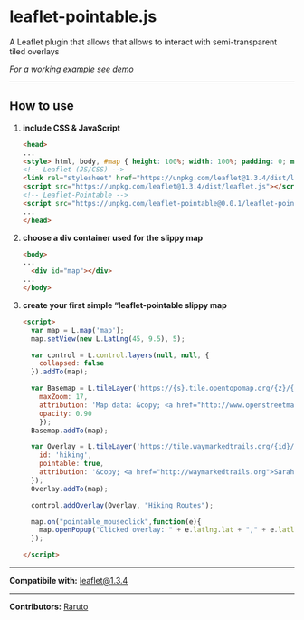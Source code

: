 # leaflet-pointable.js
A Leaflet plugin that allows that allows to interact with semi-transparent tiled overlays

_For a working example see [demo](https://raruto.github.io/examples/leaflet-pointable/leaflet-pointable.html)_

---

## How to use

1. **include CSS & JavaScript**
    ```html
    <head>
    ...
    <style> html, body, #map { height: 100%; width: 100%; padding: 0; margin: 0; } </style>
    <!-- Leaflet (JS/CSS) -->
    <link rel="stylesheet" href="https://unpkg.com/leaflet@1.3.4/dist/leaflet.css" />
    <script src="https://unpkg.com/leaflet@1.3.4/dist/leaflet.js"></script>
    <!-- Leaflet-Pointable -->
    <script src="https://unpkg.com/leaflet-pointable@0.0.1/leaflet-pointable.js"></script>
    ...
    </head>
    ```
2. **choose a div container used for the slippy map**
    ```html
    <body>
    ...
	  <div id="map"></div>
    ...
    </body>
    ```
3. **create your first simple “leaflet-pointable slippy map**
    ```html
    <script>
      var map = L.map('map');
      map.setView(new L.LatLng(45, 9.5), 5);

      var control = L.control.layers(null, null, {
        collapsed: false
      }).addTo(map);

      var Basemap = L.tileLayer('https://{s}.tile.opentopomap.org/{z}/{x}/{y}.png', {
        maxZoom: 17,
        attribution: 'Map data: &copy; <a href="http://www.openstreetmap.org/copyright">OpenStreetMap</a>, <a href="http://viewfinderpanoramas.org">SRTM</a> | Map style: &copy; <a href="https://opentopomap.org">OpenTopoMap</a> (<a href="https://creativecommons.org/licenses/by-sa/3.0/">CC-BY-SA</a>)',
        opacity: 0.90
        });
      Basemap.addTo(map);

      var Overlay = L.tileLayer('https://tile.waymarkedtrails.org/{id}/{z}/{x}/{y}.png', {
        id: 'hiking',
        pointable: true,
        attribution: '&copy; <a href="http://waymarkedtrails.org">Sarah Hoffmann</a> (<a href="https://creativecommons.org/licenses/by-sa/3.0/">CC-BY-SA</a>)',
      });
      Overlay.addTo(map);

      control.addOverlay(Overlay, "Hiking Routes");

      map.on("pointable_mouseclick",function(e){
        map.openPopup("Clicked overlay: " + e.latlng.lat + "," + e.latlng.lng, e.latlng);
      });

    </script>
    ```

---

**Compatibile with:** leaflet@1.3.4

---

**Contributors:** [Raruto](https://github.com/Raruto/leaflet-pointable)
